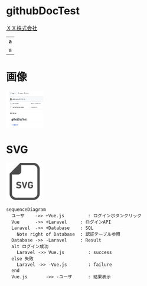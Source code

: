 # githubDocTest
<a href="/">ＸＸ株式会社</a>

<table>
  <tr><th>a</th></tr>
  <tr><td>a</td></tr>
</table>

# 画像
<img src="image.png"  width="100" height="100"/>

# SVG
<img src="icon.svg" width="100" height="100">

```mermaid
sequenceDiagram
  ユーザ    ->> +Vue.js         : ログインボタンクリック
  Vue      ->> +Laravel     : ログインAPI
  Laravel  ->> +Database    : SQL
    Note right of Database  : 認証テーブル参照
  Database ->> -Laravel     : Result
  alt ログイン成功
    Laravel ->> Vue.js         : success
  else 失敗
    Laravel ->> -Vue.js        : failure
  end
  Vue.js       ->> -ユーザ      : 結果表示
  ```
